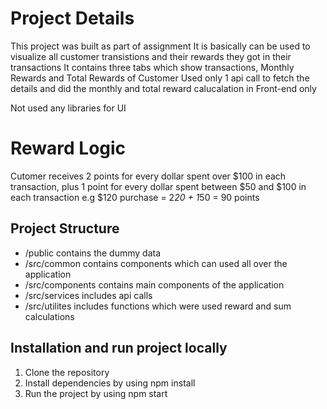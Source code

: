 # Project Details

This project was built as part of assignment
It is basically can be used to visualize all customer transistions and their rewards they got in their transactions
It contains three tabs which show transactions, Monthly Rewards and Total Rewards of Customer 
Used only 1 api call to fetch the details and did the monthly and total reward calucalation in Front-end only

Not used any libraries for UI

# Reward Logic
Cutomer receives 2 points for every dollar spent over $100 in each transaction, plus 1 point for every dollar spent between $50 and $100 in each transaction
e.g $120 purchase =  2*20 + 1*50 = 90 points

## Project Structure
- /public contains the dummy data
- /src/common contains components which can used all over the application
- /src/components contains main components of the application
- /src/services  includes api calls
- /src/utilites includes functions which were used reward and sum calculations


## Installation and run project locally 
1. Clone the repository
2. Install dependencies by using
     npm install
3. Run the project by using
    npm start


